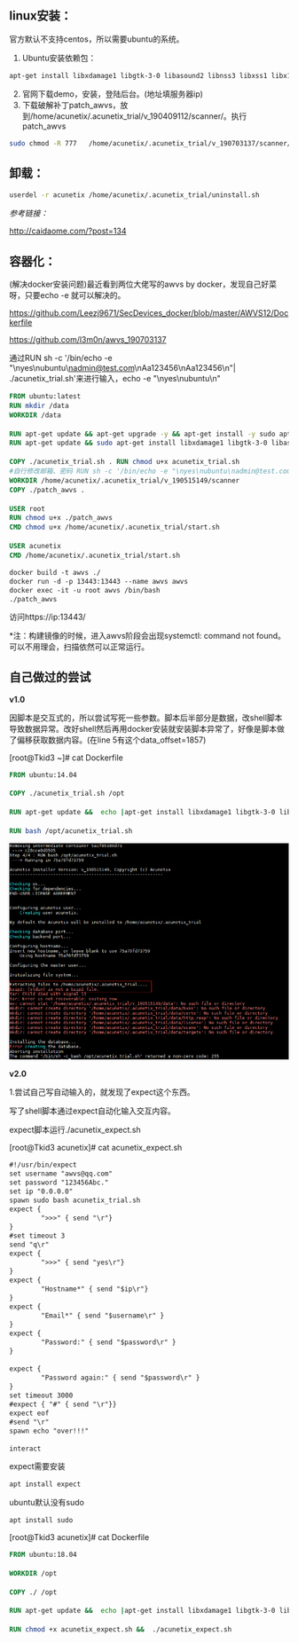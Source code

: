 ## linux安装：

官方默认不支持centos，所以需要ubuntu的系统。

1. Ubuntu安装依赖包：

```bash
apt-get install libxdamage1 libgtk-3-0 libasound2 libnss3 libxss1 libx11-xcb-dev
```

2. 官网下载demo，安装，登陆后台。(地址填服务器ip)
3. 下载破解补丁patch_awvs，放到/home/acunetix/.acunetix_trial/v_190409112/scanner/。执行patch_awvs

```bash
sudo chmod -R 777   /home/acunetix/.acunetix_trial/v_190703137/scanner/
```

## 卸载：

```bash
userdel -r acunetix /home/acunetix/.acunetix_trial/uninstall.sh
```

*参考链接：*

http://caidaome.com/?post=134

## 容器化：

(解决docker安装问题)最近看到两位大佬写的awvs by docker，发现自己好菜呀，只要echo -e 就可以解决的。

https://github.com/Leezj9671/SecDevices_docker/blob/master/AWVS12/Dockerfile

https://github.com/l3m0n/awvs_190703137

通过RUN sh -c '/bin/echo -e "\nyes\nubuntu\nadmin@test.com\nAa123456\nAa123456\n"| ./acunetix_trial.sh'来进行输入，echo -e "\nyes\nubuntu\n"

```dockerfile
FROM ubuntu:latest
RUN mkdir /data 
WORKDIR /data 

RUN apt-get update && apt-get upgrade -y && apt-get install -y sudo apt-utils net-tools && rm -rf /var/lib/apt/lists/* 
RUN apt-get update && sudo apt-get install libxdamage1 libgtk-3-0 libasound2 libnss3 libxss1 libx11-xcb1 -y 

COPY ./acunetix_trial.sh . RUN chmod u+x acunetix_trial.sh 
#自行修改邮箱、密码 RUN sh -c '/bin/echo -e "\nyes\nubuntu\nadmin@test.com\nAa123456\nAa123456\n"| ./acunetix_trial.sh' #wvs版本发生变化的话，请修改下方的版本号。版本号在 acunetix_trail.sh 中有 
WORKDIR /home/acunetix/.acunetix_trial/v_190515149/scanner 
COPY ./patch_awvs . 

USER root 
RUN chmod u+x ./patch_awvs 
CMD chmod u+x /home/acunetix/.acunetix_trial/start.sh 

USER acunetix 
CMD /home/acunetix/.acunetix_trial/start.sh 
```

```
docker build -t awvs ./
docker run -d -p 13443:13443 --name awvs awvs
docker exec -it -u root awvs /bin/bash
./patch_awvs
```
访问https://ip:13443/

*注：构建镜像的时候，进入awvs阶段会出现systemctl: command not found。可以不用理会，扫描依然可以正常运行。

##	自己做过的尝试

**v1.0**

因脚本是交互式的，所以尝试写死一些参数。脚本后半部分是数据，改shell脚本导致数据异常。改好shell然后再用docker安装就安装脚本异常了，好像是脚本做了偏移获取数据内容。(在line 5有这个data_offset=1857)

[root@Tkid3 ~]# cat Dockerfile

```dockerfile
FROM ubuntu:14.04

COPY ./acunetix_trial.sh /opt

RUN apt-get update &&  echo |apt-get install libxdamage1 libgtk-3-0 libasound2 libnss3 libxss1 libx11-xcb-dev

RUN bash /opt/acunetix_trial.sh
```

![awvs](https://github.com/Tkid3/tools/blob/master/img/awvs-shell.png)

**v2.0**

1.尝试自己写自动输入的，就发现了expect这个东西。

写了shell脚本通过expect自动化输入交互内容。

expect脚本运行./acunetix_expect.sh

[root@Tkid3 acunetix]# cat acunetix_expect.sh

```shell
#!/usr/bin/expect
set username "awvs@qq.com"
set password "123456Abc."
set ip "0.0.0.0"
spawn sudo bash acunetix_trial.sh
expect {
        ">>>" { send "\r"}
}
#set timeout 3
send "q\r"
expect {
        ">>>" { send "yes\r"}
}
expect {
        "Hostname*" { send "$ip\r"}
}
expect {
        "Email*" { send "$username\r" }
}
expect {
        "Password:" { send "$password\r" }
}

expect {
        "Password again:" { send "$password\r" }
}
set timeout 3000
#expect { "#" { send "\r"}}
expect eof
#send "\r"
spawn echo "over!!!"

interact
```

expect需要安装

```bash
apt install expect 
```

ubuntu默认没有sudo

```bash
apt install sudo 
```

[root@Tkid3 acunetix]# cat Dockerfile 

```dockerfile
FROM ubuntu:18.04  

WORKDIR /opt 

COPY ./ /opt  

RUN apt-get update &&  echo |apt-get install libxdamage1 libgtk-3-0 libasound2 libnss3 libxss1 libx11-xcb-dev expect sudo 

RUN chmod +x acunetix_expect.sh &&  ./acunetix_expect.sh 
```

